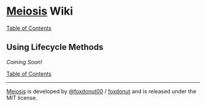 # [Meiosis](http://meiosis.js.org) Wiki

[Table of Contents](toc.html)

## Using Lifecycle Methods

_Coming Soon!_

[Table of Contents](toc.html)

-----

[Meiosis](http://meiosis.js.org) is developed by [@foxdonut00](http://twitter.com/foxdonut00) / [foxdonut](https://github.com/foxdonut) and is released under the MIT license.
